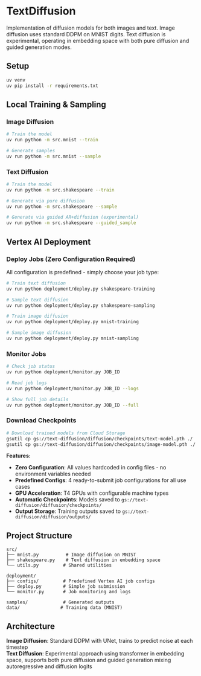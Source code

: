 # TextDiffusion

Implementation of diffusion models for both images and text. Image diffusion uses standard DDPM on MNIST digits. Text diffusion is experimental, operating in embedding space with both pure diffusion and guided generation modes.

## Setup

```bash
uv venv
uv pip install -r requirements.txt
```

## Local Training & Sampling

### Image Diffusion

```bash
# Train the model
uv run python -m src.mnist --train

# Generate samples
uv run python -m src.mnist --sample
```

### Text Diffusion 

```bash
# Train the model
uv run python -m src.shakespeare --train

# Generate via pure diffusion
uv run python -m src.shakespeare --sample

# Generate via guided AR+diffusion (experimental)
uv run python -m src.shakespeare --guided_sample
```

## Vertex AI Deployment

### Deploy Jobs (Zero Configuration Required)

All configuration is predefined - simply choose your job type:

```bash
# Train text diffusion
uv run python deployment/deploy.py shakespeare-training

# Sample text diffusion  
uv run python deployment/deploy.py shakespeare-sampling

# Train image diffusion
uv run python deployment/deploy.py mnist-training

# Sample image diffusion
uv run python deployment/deploy.py mnist-sampling
```

### Monitor Jobs

```bash
# Check job status
uv run python deployment/monitor.py JOB_ID

# Read job logs
uv run python deployment/monitor.py JOB_ID --logs

# Show full job details
uv run python deployment/monitor.py JOB_ID --full
```

### Download Checkpoints

```bash
# Download trained models from Cloud Storage
gsutil cp gs://text-diffusion/diffusion/checkpoints/text-model.pth ./
gsutil cp gs://text-diffusion/diffusion/checkpoints/image-model.pth ./
```

**Features:**
- **Zero Configuration**: All values hardcoded in config files - no environment variables needed
- **Predefined Configs**: 4 ready-to-submit job configurations for all use cases
- **GPU Acceleration**: T4 GPUs with configurable machine types
- **Automatic Checkpoints**: Models saved to `gs://text-diffusion/diffusion/checkpoints/`
- **Output Storage**: Training outputs saved to `gs://text-diffusion/diffusion/outputs/`

## Project Structure

```
src/
├── mnist.py          # Image diffusion on MNIST
├── shakespeare.py    # Text diffusion in embedding space
└── utils.py         # Shared utilities

deployment/
├── configs/         # Predefined Vertex AI job configs
├── deploy.py        # Simple job submission
└── monitor.py       # Job monitoring and logs

samples/             # Generated outputs
data/               # Training data (MNIST)
```

## Architecture

**Image Diffusion**: Standard DDPM with UNet, trains to predict noise at each timestep  
**Text Diffusion**: Experimental approach using transformer in embedding space, supports both pure diffusion and guided generation mixing autoregressive and diffusion logits